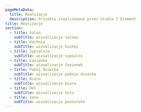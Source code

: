 ```yaml
---
pageMetaData:
  title: Realizacje
  description: Projekty zrealizowane przez Studio 5 Element
title: Realizacje
section:
  - title: Salon
    subTitle: wizualizacje salonu
  - title: Kuchnia
    subTitle: wizualizacje kuchni
  - title: Sypialnia
    subTitle: wizualizacje sypialni
  - title: Łazienka
    subTitle: wizualizacje łazienek
  - title: Pokój Dziecka
    subTitle: wizualizacje pokoju dziecka
  - title: Biuro
    subTitle: wizualizacje biura
  - title: Hol
    subTitle: wizualizacje holu
  - title: Inne
    subTitle: wizualizacje pozostałe
---
```

